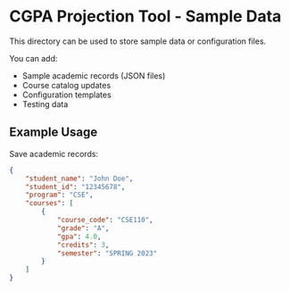 # CGPA Projection Tool - Sample Data

This directory can be used to store sample data or configuration files.

You can add:
- Sample academic records (JSON files)
- Course catalog updates
- Configuration templates
- Testing data

## Example Usage

Save academic records:
```json
{
    "student_name": "John Doe",
    "student_id": "12345678",
    "program": "CSE",
    "courses": [
        {
            "course_code": "CSE110",
            "grade": "A",
            "gpa": 4.0,
            "credits": 3,
            "semester": "SPRING 2023"
        }
    ]
}
```